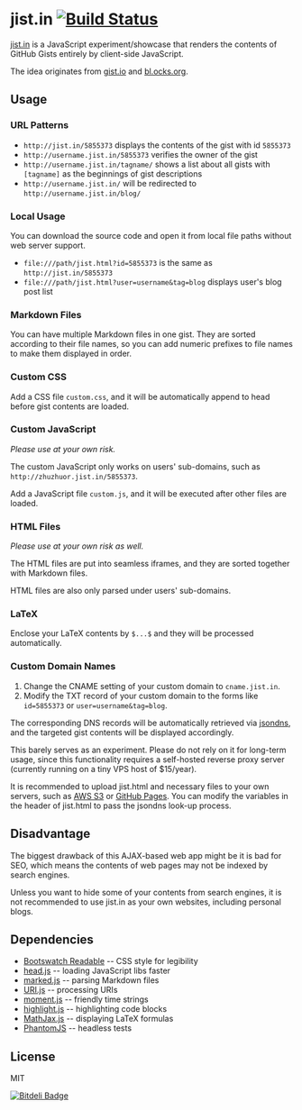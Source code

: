 # jist.in [![Build Status](https://drone.io/github.com/zhuzhuor/jist/status.png)](https://drone.io/github.com/zhuzhuor/jist/latest)

[jist.in](http://jist.in) is a JavaScript experiment/showcase that renders the contents of GitHub Gists entirely by client-side JavaScript.

The idea originates from [gist.io](http://gist.io) and [bl.ocks.org](http://bl.ocks.org).

## Usage

### URL Patterns

* `http://jist.in/5855373` displays the contents of the gist with id `5855373`
* `http://username.jist.in/5855373` verifies the owner of the gist
* `http://username.jist.in/tagname/` shows a list about all gists with `[tagname]` as the beginnings of gist descriptions
* `http://username.jist.in/` will be redirected to `http://username.jist.in/blog/`

### Local Usage

You can download the source code and open it from local file paths without web server support.

* `file:///path/jist.html?id=5855373` is the same as `http://jist.in/5855373`
* `file:///path/jist.html?user=username&tag=blog` displays user's blog post list

### Markdown Files

You can have multiple Markdown files in one gist. They are sorted according to their file names, so you can add numeric prefixes to file names to make them displayed in order.

### Custom CSS

Add a CSS file `custom.css`, and it will be automatically append to head before gist contents are loaded.

### Custom JavaScript

*Please use at your own risk.*

The custom JavaScript only works on users' sub-domains, such as `http://zhuzhuor.jist.in/5855373`.

Add a JavaScript file `custom.js`, and it will be executed after other files are loaded.

### HTML Files

*Please use at your own risk as well.*

The HTML files are put into seamless iframes, and they are sorted together with Markdown files.

HTML files are also only parsed under users' sub-domains.

### LaTeX

Enclose your LaTeX contents by `$...$` and they will be processed automatically.

### Custom Domain Names

1. Change the CNAME setting of your custom domain to `cname.jist.in`.
2. Modify the TXT record of your custom domain to the forms like `id=5855373` or `user=username&tag=blog`.

The corresponding DNS records will be automatically retrieved via [jsondns](http://json.org), and the targeted gist contents will be displayed accordingly.

This barely serves as an experiment. Please do not rely on it for long-term usage, since this functionality requires a self-hosted reverse proxy server (currently running on a tiny VPS host of $15/year).

It is recommended to upload jist.html and necessary files to your own servers, such as [AWS S3](http://aws.amazon.com/s3/) or [GitHub Pages](http://pages.github.com/). You can modify the variables in the header of jist.html to pass the jsondns look-up process.


## Disadvantage

The biggest drawback of this AJAX-based web app might be it is bad for SEO, which means the contents of web pages may not be indexed by search engines.

Unless you want to hide some of your contents from search engines, it is not recommended to use jist.in as your own websites, including personal blogs.


## Dependencies

* [Bootswatch Readable](http://bootswatch.com/readable/) -- CSS style for legibility
* [head.js](http://headjs.com/)  -- loading JavaScript libs faster
* [marked.js](https://github.com/chjj/marked)  -- parsing Markdown files
* [URI.js](http://medialize.github.io/URI.js/)  -- processing URIs
* [moment.js](http://momentjs.com/)  -- friendly time strings
* [highlight.js](http://softwaremaniacs.org/soft/highlight/en/)  -- highlighting code blocks
* [MathJax.js](http://www.mathjax.org/)  -- displaying LaTeX formulas
* [PhantomJS](http://phantomjs.org/)  -- headless tests

## License

MIT


[![Bitdeli Badge](https://d2weczhvl823v0.cloudfront.net/zhuzhuor/jist/trend.png)](https://bitdeli.com/free "Bitdeli Badge")

